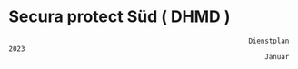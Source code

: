 #                                                         Secura protect Süd ( DHMD )
                                                               Dienstplan 2023
                                                                   Januar
